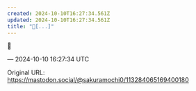 ```yaml
---
created: 2024-10-10T16:27:34.561Z
updated: 2024-10-10T16:27:34.561Z
title: "🌹[...]"
---
```


<p>🌹</p>

&mdash; 2024-10-10 16:27:34 UTC

Original URL: https://mastodon.social/@sakuramochi0/113284065169400180
